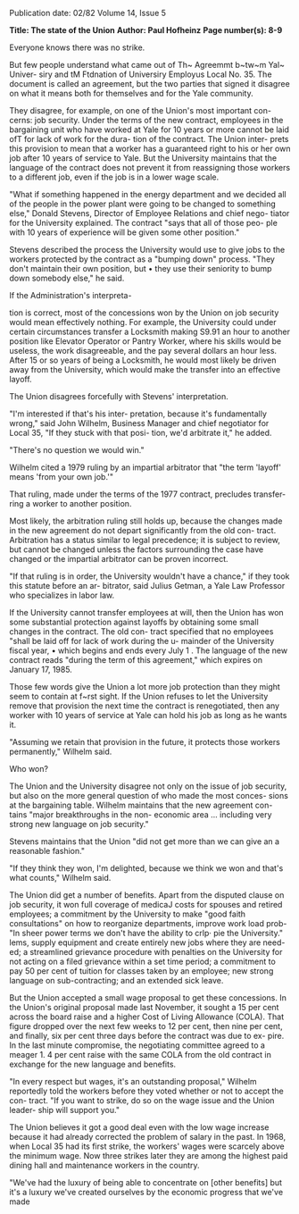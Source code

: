 Publication date: 02/82
Volume 14, Issue 5

**Title: The state of the Union**
**Author: Paul Hofheinz**
**Page number(s): 8-9**

Everyone knows there was no strike. 


But few people understand what came 
out of Th~ Agreemmt b~tw~m Yal~ Univer-
siry and tM Ftdnation of Universiry 
Employus Local No. 35. The document 
is called an agreement, but the two 
parties that signed it disagree on what 
it means both for themselves and for 
the Yale community. 


They disagree, for example, on one 
of the Union's most important con-
cerns: job security. Under the terms of 
the new contract, employees in the 
bargaining unit who have worked at 
Yale for 10 years or more cannot be 
laid ofT for lack of work for the dura-
tion of the contract. The Union inter-
prets this provision to mean that a 
worker has a guaranteed right to his or 
her own job after 10 years of service to 
Yale. But the University maintains 
that the language of the contract does 
not prevent it from reassigning those 
workers to a different job, even if the 
job is in a lower wage scale. 


"What if something happened in the 
energy department and we decided all 
of the people in the power plant were 
going to be changed to something 
else," Donald Stevens, Director of 
Employee Relations and chief nego-
tiator for the University explained. 
The contract "says that all of those peo-
ple with 10 years of experience will be 
given some other position." 


Stevens described the process the 
University would use to give jobs to 
the workers protected by the contract 
as a "bumping down" process. "They 
don't maintain their own position, but • 
they use their seniority to bump down 
somebody else," he said. 


If the Administration's interpreta-



tion is correct, most of the concessions 
won by the Union on job security 
would mean effectively nothing. For 
example, the University could under 
certain circumstances 
transfer a 
Locksmith making S9.91 an hour to 
another position 
like 
Elevator 
Operator or Pantry Worker, where his 
skills would be useless, the work 
disagreeable, and the pay several 
dollars an hour less. After 15 or so 
years of being a Locksmith, he would 
most likely be driven away from the 
University, which would make the 
transfer into an effective layoff. 


The Union disagrees forcefully with 
Stevens' interpretation. 


"I'm interested if that's his inter-
pretation, because it's fundamentally 
wrong," said John Wilhelm, Business 
Manager and chief negotiator for 
Local 35, "If they stuck with that posi-
tion, we'd arbitrate it," he added. 


"There's no question we would win." 


Wilhelm cited a 1979 ruling by an 
impartial arbitrator that "the term 
'layoff' means 'from your own job.'" 


That ruling, made under the terms of 
the 1977 contract, precludes transfer-
ring a worker to another position. 


Most likely, the arbitration ruling 
still holds up, because the changes 
made in the new agreement do not 
depart significantly from the old con-
tract. Arbitration has a status similar 
to legal precedence; it is subject to 
review, but cannot be changed unless 
the factors surrounding the case have 
changed or the impartial arbitrator can 
be proven incorrect. 


"If that ruling is in order, the 
University wouldn't have a chance," if 
they took this statute before an ar-
bitrator, said Julius Getman, a Yale 
Law Professor who specializes in labor 
law. 


If the University cannot transfer 
employees at will, then the Union has 
won 
some substantial 
protection 
against layoffs by obtaining some small 
changes in the contract. The old con-
tract specified that no employees "shall 
be laid off for lack of work during the u-
mainder of the University fiscal year, • which 
begins and ends every July 1 . The 
language of the new contract reads 
"during the term of this agreement," 
which expires on January 17, 1985. 


Those few words give the Union a 
lot more job protection than they 
might seem to contain at f~rst sight. If 
the Union refuses to let the University 
remove that provision the next time 
the contract is renegotiated, then any 
worker with 10 years of service at Yale 
can hold his job as long as he wants it. 


"Assuming we retain that provision 
in the future, it protects those workers 
permanently," Wilhelm said. 


Who won? 


The 
Union 
and 
the 
University 
disagree not only on the issue of job 
security, but also on the more general 
question of who made the most conces-
sions at the bargaining table. Wilhelm 
maintains that the new agreement con-
tains "major breakthroughs in the non-
economic area ... including very 
strong new language on job security." 


Stevens maintains that the Union "did 
not get more than we can give an a 
reasonable fashion." 


"If they 
think 
they 
won, 
I'm 
delighted, because we think we won 
and that's what counts," Wilhelm said. 


The Union did get a number of 
benefits. Apart from the disputed 
clause on job security, it won full 
coverage of medicaJ costs for spouses 
and retired employees; a commitment 
by the University to make "good faith 
consultations" on how to reorganize 
departments, improve work load prob-
"In sheer power terms we 
don't have the ability to crlp· 
pie the University." 
lems, supply equipment and create 
entirely new jobs where they are need-
ed; a streamlined grievance procedure 
with penalties on the University for not 
acting on a filed grievance within a set 
time period; a commitment to pay 50 
per cent of tuition for classes taken by 
an employee; new strong language on 
sub-contracting; and an extended sick 
leave. 


But the Union accepted a small 
wage proposal to get these concessions. 
In the Union's original proposal made 
last November, it sought a 15 per cent 
across the board raise and a higher 
Cost of Living Allowance (COLA). 
That figure dropped over the next few 
weeks to 12 per cent, then nine per 
cent, and finally, six per cent three 
days before the contract was due to ex-
pire. In the last minute compromise, 
the negotiating committee agreed to a 
meager 1. 4 per cent raise with the 
same COLA from the old contract in 
exchange for the new language and 
benefits. 


"In every respect but wages, it's an 
outstanding proposal," Wilhelm 
reportedly told the workers before they 
voted whether or not to accept the con-
tract. "If you want to strike, do so on 
the wage issue and the Union leader-
ship will support you." 


The Union believes it got a good 
deal even with the low wage increase 
because it had already corrected the 
problem of salary in the past. In 1968, 
when Local 35 had its first strike, the 
workers' wages were scarcely above the 
minimum wage. Now three strikes 
later they are among the highest paid 
dining hall and maintenance workers 
in the country. 


"We've had the luxury of being able 
to concentrate on [other benefits] but 
it's a luxury we've created ourselves by 
the economic progress that we've made